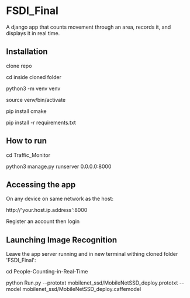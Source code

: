 # FSDI_Final
A django app that counts movement through an area, records it, and displays it in real time.


Installation
------------
clone repo

cd inside cloned folder

python3 -m venv venv

source venv/bin/activate

pip install cmake

pip install -r requirements.txt


How to run
--------------
cd Traffic_Monitor

python3 manage.py runserver 0.0.0.0:8000


Accessing the app
------------------
On any device on same network as the host:

http://'your.host.ip.address':8000

Register an account then login


Launching Image Recognition
---------------------------
Leave the app server running and in new terminal withing cloned folder 'FSDI_Final':

cd People-Counting-in-Real-Time

python Run.py --prototxt mobilenet_ssd/MobileNetSSD_deploy.prototxt --model mobilenet_ssd/MobileNetSSD_deploy.caffemodel
